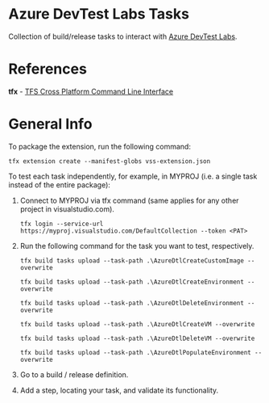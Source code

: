 # Azure DevTest Labs Tasks

Collection of build/release tasks to interact with [Azure DevTest Labs](https://azure.microsoft.com/en-us/services/devtest-lab/).

# References

**tfx** - [TFS Cross Platform Command Line Interface](https://github.com/Microsoft/tfs-cli)

# General Info

To package the extension, run the following command:

`tfx extension create --manifest-globs vss-extension.json`

To test each task independently, for example, in MYPROJ (i.e. a single task instead of the entire package):

1. Connect to MYPROJ via tfx command (same applies for any other project in visualstudio.com).

   `tfx login --service-url https://myproj.visualstudio.com/DefaultCollection --token <PAT>`

2. Run the following command for the task you want to test, respectively.

   `tfx build tasks upload --task-path .\AzureDtlCreateCustomImage --overwrite`

   `tfx build tasks upload --task-path .\AzureDtlCreateEnvironment --overwrite`

   `tfx build tasks upload --task-path .\AzureDtlDeleteEnvironment --overwrite`

   `tfx build tasks upload --task-path .\AzureDtlCreateVM --overwrite`

   `tfx build tasks upload --task-path .\AzureDtlDeleteVM --overwrite`
	
   `tfx build tasks upload --task-path .\AzureDtlPopulateEnvironment --overwrite`

3. Go to a build / release definition.
4. Add a step, locating your task, and validate its functionality.
